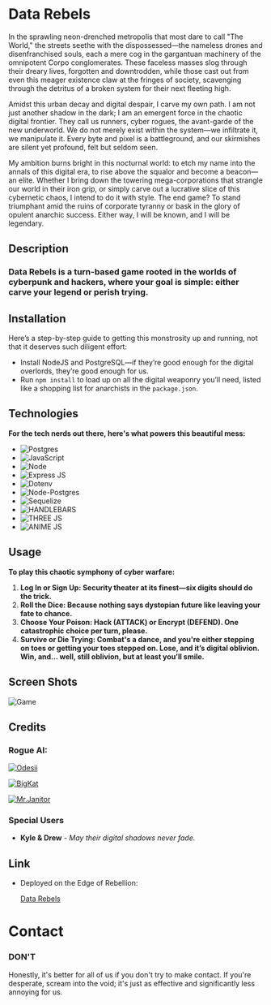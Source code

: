 # Data Rebels

In the sprawling neon-drenched metropolis that most dare to call "The World," the streets seethe with the dispossessed—the nameless drones and disenfranchised souls, each a mere cog in the gargantuan machinery of the omnipotent Corpo conglomerates. These faceless masses slog through their dreary lives, forgotten and downtrodden, while those cast out from even this meager existence claw at the fringes of society, scavenging through the detritus of a broken system for their next fleeting high.

Amidst this urban decay and digital despair, I carve my own path. I am not just another shadow in the dark; I am an emergent force in the chaotic digital frontier. They call us runners, cyber rogues, the avant-garde of the new underworld. We do not merely exist within the system—we infiltrate it, we manipulate it. Every byte and pixel is a battleground, and our skirmishes are silent yet profound, felt but seldom seen.

My ambition burns bright in this nocturnal world: to etch my name into the annals of this digital era, to rise above the squalor and become a beacon—an elite. Whether I bring down the towering mega-corporations that strangle our world in their iron grip, or simply carve out a lucrative slice of this cybernetic chaos, I intend to do it with style. The end game? To stand triumphant amid the ruins of corporate tyranny or bask in the glory of opulent anarchic success. Either way, I will be known, and I will be legendary.

## Description
### Data Rebels is a turn-based game rooted in the worlds of cyberpunk and hackers, where your goal is simple: either carve your legend or perish trying.

## Installation
Here’s a step-by-step guide to getting this monstrosity up and running, not that it deserves such diligent effort:

- Install NodeJS and PostgreSQL—if they’re good enough for the digital overlords, they’re good enough for us.
- Run `npm install` to load up on all the digital weaponry you’ll need, listed like a shopping list for anarchists in the `package.json`.
## Technologies
**For the tech nerds out there, here's what powers this beautiful mess:**
- ![Postgres](https://img.shields.io/badge/Postgres-black?style=for-the-badge&logo=postgresql) 
- ![JavaScript](https://img.shields.io/badge/JavaScript-black?style=for-the-badge&logo=Javascript) 
- ![Node](https://img.shields.io/badge/Node-black?style=for-the-badge&logo=npm) 
- ![Express JS](https://img.shields.io/badge/Express%20JS-black?style=for-the-badge&logo=express)
- ![Dotenv](https://img.shields.io/badge/Dotenv-black?style=for-the-badge&logo=.env) 
- ![Node-Postgres](https://img.shields.io/badge/Node--Postgres-black?style=for-the-badge&logo=npm)
- ![Sequelize](https://img.shields.io/badge/Sequelize-black?style=for-the-badge&logo=sequelize)
- ![HANDLEBARS](https://img.shields.io/badge/HANDLEBARS-black?style=for-the-badge&logo=handlebarsdotjs)
- ![THREE JS](https://img.shields.io/badge/THREE%20JS-black?style=for-the-badge&logo=threedotjs)
- ![ANIME JS](https://img.shields.io/badge/ANIME%20JS-black?style=for-the-badge&logo=npm)


## Usage

**To play this chaotic symphony of cyber warfare:**

1. **Log In or Sign Up: Security theater at its finest—six digits should do the trick.**
2. **Roll the Dice: Because nothing says dystopian future like leaving your fate to chance.**
3. **Choose Your Poison: Hack (ATTACK) or Encrypt (DEFEND). One catastrophic choice per turn, please.**
4. **Survive or Die Trying: Combat's a dance, and you're either stepping on toes or getting your toes stepped on. Lose, and it’s digital oblivion. Win, and... well, still oblivion, but at least you’ll smile.**

## Screen Shots
![Game](https://i.imgur.com/BkbQtRj.gif)

## Credits  

### Rogue AI:

[![Odesii](https://img.shields.io/badge/Odesii-black?style=for-the-badge&logo=github&link=https://github.com/Odesii)](https://github.com/Odesii)

[![BigKat](https://img.shields.io/badge/BigKat-black?style=for-the-badge&logo=github&link=https://github.com/KitKatBar)](https://github.com/KitKatBar)

[![Mr.Janitor](https://img.shields.io/badge/Mr.Janitor-black?style=for-the-badge&logo=github&link=https://github.com/RTAKA808)](https://github.com/RTAKA808)

### Special Users
- **Kyle & Drew** - *May their digital shadows never fade.*

## Link
- Deployed on the Edge of Rebellion:
  
    [Data Rebels](https://datarebels.onrender.com)

# Contact
### DON'T
Honestly, it's better for all of us if you don't try to make contact. If you're desperate, scream into the void; it's just as effective and significantly less annoying for us.




